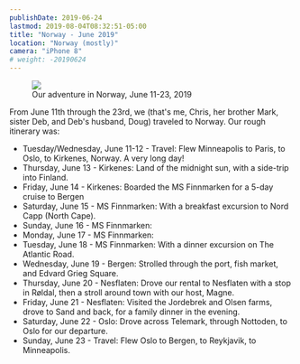```yaml
---
publishDate: 2019-06-24
lastmod: 2019-08-04T08:32:51-05:00
title: "Norway - June 2019"
location: "Norway (mostly)"
camera: "iPhone 8"
# weight: -20190624
---
```


<figure>
  <img src="https://images.summittdweller.com/Norway-Photos-2019/norway-cropped.png" />
  <figcaption>Our adventure in Norway, June 11-23, 2019</figcaption>
</figure>

<!--more-->

From June 11th through the 23rd, we (that's me, Chris, her brother Mark, sister Deb, and Deb's husband, Doug) traveled to Norway.  Our rough itinerary was:

  - Tuesday/Wednesday, June 11-12 - Travel: Flew Minneapolis to Paris, to Oslo, to Kirkenes, Norway.  A very long day!
  - Thursday, June 13 - Kirkenes: Land of the midnight sun, with a side-trip into Finland.
  - Friday, June 14 - Kirkenes: Boarded the MS Finnmarken for a 5-day cruise to Bergen
  - Saturday, June 15 - MS Finnmarken: With a breakfast excursion to Nord Capp (North Cape).
  - Sunday, June 16 - MS Finnmarken:
  - Monday, June 17 - MS Finnmarken:
  - Tuesday, June 18 - MS Finnmarken: With a dinner excursion on The Atlantic Road.
  - Wednesday, June 19 - Bergen: Strolled through the port, fish market, and Edvard Grieg Square.
  - Thursday, June 20 - Nesflaten: Drove our rental to Nesflaten with a stop in Røldal, then a stroll around town with our host, Magne.
  - Friday, June 21 - Nesflaten: Visited the Jordebrek and Olsen farms, drove to Sand and back, for a family dinner in the evening.
  - Saturday, June 22 - Oslo: Drove across Telemark, through Nottoden, to Oslo for our departure.
  - Sunday, June 23 - Travel: Flew Oslo to Bergen, to Reykjavik, to Minneapolis.
